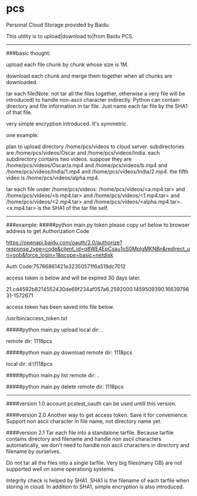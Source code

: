 # pcs
Personal Cloud Storage provided by Baidu

This utility is to upload|download to|from Baidu PCS.

---

###basic thought:

upload each file chunk by chunk whose size is 1M. 

download each chunk and merge them together when all chunks are downloaded.

tar each file(Note: not tar all the files together, otherwise a very file will be introduced) to handle non-ascii character indirectly. Python can contain directory and file information in tar file. Just name each tar file by the SHA1 of that file.

very simple encryption introduced. It's symmetric.

one example:

plan to upload directory /home/pcs/videos to cloud server. subdirectories are /home/pcs/videos/Oscar and /home/pcs/videos/India. each subdirectory contains two videos. suppose they are /home/pcs/videos/Oscar/a.mp4 and /home/pcs/videos/b.mp4 and /home/pcs/videos/India/1.mp4 and /home/pcs/videos/India/2.mp4. the fifth video is /home/pcs/videos/alpha.mp4.

tar each file under /home/pcs/videos: /home/pcs/videos/<a.mp4.tar> and /home/pcs/videos/<b.mp4.tar> and /home/pcs/videos/<1.mp4.tar> and /home/pcs/videos/<2.mp4.tar> and /home/pcs/videos/<alpha.mp4.tar>. <x.mp4.tar> is the SHA1 of the tar file self.



---

###example:
####\#python main.py token
please copy url below to browser address to get Authorization Code

<https://openapi.baidu.com/oauth/2.0/authorize?response_type=code&client_id=q8WE4EpCsau1oS0MplgMKNBn&redirect_uri=oob&force_login=1&scope=basic+netdisk>

Auth Code:75766861421e32350571f6a519dc7012

access token is below and will be expired 30 days later.

21.cd4592b8214552430de69f234af057a6.2592000.1459509390.1663979831-1572671

access token has been saved into file below.

/usr/bin/access_token.txt

####\#python main.py upload
local dir: .

remote dir: 1118pcs

####\#python main.py download
remote dir: 1118pcs

local dir: d:\1118pcs

####\#python main.py list
remote dir: .

####\#python main.py delete
remote dir: 1118pcs

---

####version 1.0
account pcstest_oauth can be used untill this version.

####version 2.0
Another way to get access token. Save it for convenience.
Support non ascii character in file name, not directory name yet.

####version 2.1
Tar each file into a standalone tarfile. Because tarfile contains directory and filename and handle non ascii characters automatically, we don't need to handle non ascii characters in directory and filename by ourselves.

Do not tar all the files into a single tarfile. Very big files(many GB) are not supported well on some operationg systems.

Integrity check is helped by SHA1. SHA1 is the filename of each tarfile when storing in cloud. In addition to SHA1, simple encryption is also introduced.
